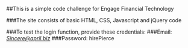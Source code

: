 ##This is a simple code challenge for Engage Financial Technology

###The site consists of basic HTML, CSS, Javascript and jQuery code

###To test the login function, provide these credentials:
###Email: *Sincere@april.biz*
###Password: hirePierce
